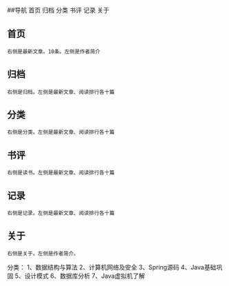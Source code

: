 ##导航
	首页
	归档
	分类
	书评
	记录
	关于
## 首页
	右侧是最新文章。10条。左侧是作者简介
## 归档
	右侧是归档。左侧是最新文章、阅读排行各十篇
## 分类
	右侧是分类。左侧是最新文章、阅读排行各十篇
## 书评
	右侧是读书。左侧是最新文章、阅读排行各十篇
## 记录
	右侧是记录。左侧是最新文章、阅读排行各十篇
## 关于
	右侧是关于。左侧是作者简介。


分类：
1、数据结构与算法
2、计算机网络及安全
3、Spring源码
4、Java基础巩固
5、设计模式
6、数据库分析
7、Java虚拟机了解
	
